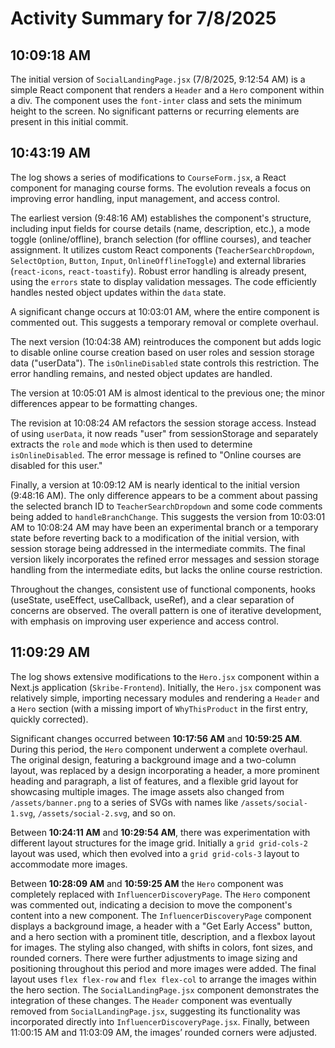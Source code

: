 # Activity Summary for 7/8/2025

## 10:09:18 AM
The initial version of `SocialLandingPage.jsx` (7/8/2025, 9:12:54 AM) is a simple React component that renders a `Header` and a `Hero` component within a div.  The component uses the `font-inter` class and sets the minimum height to the screen.  No significant patterns or recurring elements are present in this initial commit.


## 10:43:19 AM
The log shows a series of modifications to `CourseForm.jsx`, a React component for managing course forms.  The evolution reveals a focus on improving error handling, input management, and access control.

The earliest version (9:48:16 AM) establishes the component's structure, including input fields for course details (name, description, etc.),  a mode toggle (online/offline), branch selection (for offline courses), and teacher assignment.  It utilizes custom React components (`TeacherSearchDropdown`, `SelectOption`, `Button`, `Input`, `OnlineOfflineToggle`) and external libraries (`react-icons`, `react-toastify`).  Robust error handling is already present, using the `errors` state to display validation messages.  The code efficiently handles nested object updates within the `data` state.

A significant change occurs at 10:03:01 AM, where the entire component is commented out. This suggests a temporary removal or complete overhaul.

The next version (10:04:38 AM) reintroduces the component but adds logic to disable online course creation based on user roles and session storage data ("userData").  The `isOnlineDisabled` state controls this restriction. The error handling remains, and nested object updates are handled.


The version at 10:05:01 AM is almost identical to the previous one; the minor differences appear to be formatting changes.

The revision at 10:08:24 AM refactors the session storage access. Instead of using `userData`, it now reads  "user" from sessionStorage and separately extracts the `role` and `mode` which is then used to determine `isOnlineDisabled`.  The error message is refined to "Online courses are disabled for this user."

Finally, a version at 10:09:12 AM is nearly identical to the initial version (9:48:16 AM). The only difference appears to be a comment about passing the selected branch ID to `TeacherSearchDropdown` and some code comments being added to `handleBranchChange`. This suggests the version from 10:03:01 AM to 10:08:24 AM may have been an experimental branch or a temporary state before reverting back to a modification of the initial version, with session storage being addressed in the intermediate commits.  The final version likely incorporates the refined error messages and session storage handling from the intermediate edits, but lacks the online course restriction.

Throughout the changes, consistent use of functional components, hooks (useState, useEffect, useCallback, useRef), and a clear separation of concerns are observed. The overall pattern is one of iterative development, with emphasis on improving user experience and access control.


## 11:09:29 AM
The log shows extensive modifications to the `Hero.jsx` component within a Next.js application (`Skribe-Frontend`).  Initially, the `Hero.jsx` component was relatively simple, importing necessary modules and rendering a `Header` and a `Hero` section (with a missing import of `WhyThisProduct` in the first entry, quickly corrected).

Significant changes occurred between **10:17:56 AM** and **10:59:25 AM**.  During this period, the `Hero` component underwent a complete overhaul.  The original design, featuring a background image and a two-column layout, was replaced by a design incorporating a header, a more prominent heading and paragraph, a list of features, and a flexible grid layout for showcasing multiple images.  The image assets also changed from `/assets/banner.png` to a series of SVGs with names like `/assets/social-1.svg`, `/assets/social-2.svg`, and so on.

Between **10:24:11 AM** and **10:29:54 AM**, there was experimentation with different layout structures for the image grid.  Initially a `grid grid-cols-2` layout was used, which then evolved into a  `grid grid-cols-3` layout to accommodate more images.

Between **10:28:09 AM** and **10:59:25 AM** the `Hero` component was completely replaced with `InfluencerDiscoveryPage`.  The `Hero` component was commented out, indicating a decision to move the component's content into a new component. The `InfluencerDiscoveryPage` component displays a background image, a header with a "Get Early Access" button, and a hero section with a prominent title, description, and a flexbox layout for images.  The styling also changed, with shifts in colors, font sizes, and rounded corners.   There were further adjustments to image sizing and positioning throughout this period and more images were added.  The final layout uses `flex flex-row` and `flex flex-col` to arrange the images within the hero section. The `SocialLandingPage.jsx` component demonstrates the integration of these changes. The `Header` component was eventually removed from `SocialLandingPage.jsx`, suggesting its functionality was incorporated directly into `InfluencerDiscoveryPage.jsx`.  Finally, between 11:00:15 AM and 11:03:09 AM, the images’ rounded corners were adjusted.
